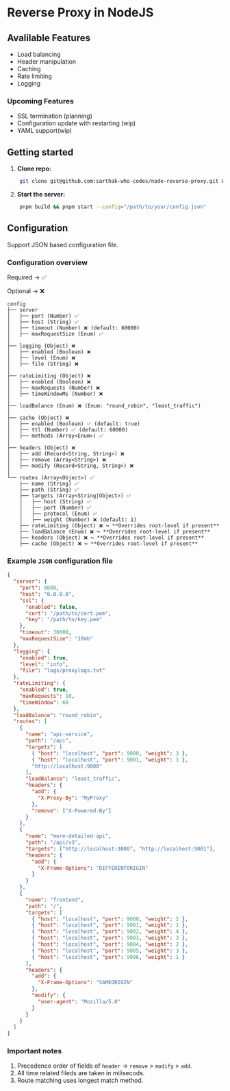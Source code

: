 # Reverse Proxy in NodeJS

## Avalilable Features

- Load balancing
- Header manipulation
- Caching
- Rate limiting
- Logging

### Upcoming Features

- SSL termination (planning)
- Configuration update with restarting (wip)
- YAML support(wip)

## Getting started

1. **Clone repo:**

```bash
    git clone git@github.com:sarthak-who-codes/node-reverse-proxy.git && cd $_
```

2. **Start the server:**

```bash
    pnpm build && pnpm start --config="/path/to/your/config.json"
```

## Configuration

Support JSON based configuration file.

### Configuration overview

Required -> ✅

Optional -> ❌

```plaintext
config
├── server
│   ├── port (Number) ✅
│   ├── host (String) ✅
│   ├── timeout (Number) ❌ (default: 60000)
│   ├── maxRequestSize (Enum) ✅
│
├── logging (Object) ❌
│   ├── enabled (Boolean) ❌
│   ├── level (Enum) ❌
│   ├── file (String) ❌
│
├── rateLimiting (Object) ❌
│   ├── enabled (Boolean) ❌
│   ├── maxRequests (Number) ❌
│   ├── timeWindowMs (Number) ❌
│
├── loadBalance (Enum) ❌ (Enum: "round_robin", "least_traffic")
│
├── cache (Object) ❌
│   ├── enabled (Boolean) ✅ (default: true)
│   ├── ttl (Number) ✅ (default: 60000)
│   ├── methods (Array<Enum>) ✅
│
├── headers (Object) ❌
│   ├── add (Record<String, String>) ❌
│   ├── remove (Array<String>) ❌
│   ├── modify (Record<String, String>) ❌
│
└── routes (Array<Object>) ✅
    ├── name (String) ✅
    ├── path (String) ✅
    ├── targets (Array<String|Object>) ✅
    │   ├── host (String) ✅
    │   ├── port (Number) ✅
    │   ├── protocol (Enum) ✅
    │   ├── weight (Number) ❌ (default: 1)
    ├── rateLimiting (Object) ❌ ↪ **Overrides root-level if present**
    ├── loadBalance (Enum) ❌ ↪ **Overrides root-level if present**
    ├── headers (Object) ❌ ↪ **Overrides root-level if present**
    ├── cache (Object) ❌ ↪ **Overrides root-level if present**

```

### Example `JSON` configuration file

```json
{
  "server": {
    "port": 8080,
    "host": "0.0.0.0",
    "ssl": {
      "enabled": false,
      "cert": "/path/to/cert.pem",
      "key": "/path/to/key.pem"
    },
    "timeout": 30000,
    "maxRequestSize": "10mb"
  },
  "logging": {
    "enabled": true,
    "level": "info",
    "file": "logs/proxylogs.txt"
  },
  "rateLimiting": {
    "enabled": true,
    "maxRequests": 10,
    "timeWindow": 60
  },
  "loadBalance": "round_robin",
  "routes": [
    {
      "name": "api-service",
      "path": "/api",
      "targets": [
        { "host": "localhost", "port": 9000, "weight": 3 },
        { "host": "localhost", "port": 9001, "weight": 1 },
        "http://localhost:9000"
      ],
      "loadBalance": "least_traffic",
      "headers": {
        "add": {
          "X-Proxy-By": "MyProxy"
        },
        "remove": ["X-Powered-By"]
      }
    },
    {
      "name": "more-detailed-api",
      "path": "/api/v3",
      "targets": ["http://localhost:9000", "http://localhost:9001"],
      "headers": {
        "add": {
          "X-Frame-Options": "DIFFERENTORIGIN"
        }
      }
    },
    {
      "name": "frontend",
      "path": "/",
      "targets": [
        { "host": "localhost", "port": 9000, "weight": 2 },
        { "host": "localhost", "port": 9001, "weight": 1 },
        { "host": "localhost", "port": 9002, "weight": 4 },
        { "host": "localhost", "port": 9003, "weight": 3 },
        { "host": "localhost", "port": 9004, "weight": 2 },
        { "host": "localhost", "port": 9005, "weight": 3 },
        { "host": "localhost", "port": 9006, "weight": 1 }
      ],
      "headers": {
        "add": {
          "X-Frame-Options": "SAMEORIGIN"
        },
        "modify": {
          "user-agent": "Mozilla/5.0"
        }
      }
    }
  ]
}
```

### Important notes

1. Precedence order of fields of `header` -> `remove` > `modify` > `add`.
2. All time related fileds are taken in milisecods.
3. Route matching uses longest match method.
